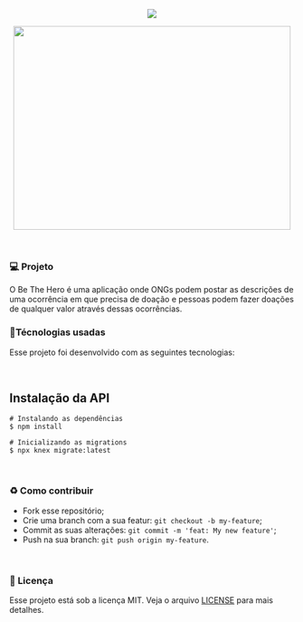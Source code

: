 
<p align="center">
  <img src="https://github.com/iurigarbim/semanaomnistack11/blob/master/logo.svg">
</p>

<p align="center">
  <img width="490" height="360" src="https://github.com/iurigarbim/semanaomnistack11/blob/master/heroes.png">
</p>
<br>
<h3>💻 Projeto</h3
<p>O Be The Hero é uma aplicação onde ONGs podem postar as descrições de uma ocorrência em que precisa de doação e pessoas podem fazer doações de qualquer valor através dessas ocorrências.</p>
<h3>🚀Técnologias usadas</h3>
<p>Esse projeto foi desenvolvido com as seguintes tecnologias:</p>
<br>
<h2>Instalação da API</h2>

```
# Instalando as dependências
$ npm install

# Inicializando as migrations
$ npx knex migrate:latest
```
<br>
<h3>♻️ Como contribuir</h3>
<ul>
  <li>Fork esse repositório;</li>
  <li>Crie uma branch com a sua featur: <code>git checkout -b my-feature</code>;</li>
  <li>Commit as suas alterações: <code>git commit -m 'feat: My new feature'</code>;</li>
  <li>Push na sua branch: <code>git push origin my-feature</code>.</li>
</ul>
<br>
<h3>📝 Licença</h3>
<p>Esse projeto está sob a licença MIT. Veja o arquivo <a href="https://github.com/iurigarbim/Be-The-Hero/blob/master/LICENSE">LICENSE</a> para mais detalhes.</p>
